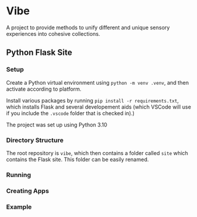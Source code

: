 # Vibe

A project to provide methods to unify different and unique
sensory experiences into cohesive collections.

## Python Flask Site

### Setup

Create a Python virtual environment using `python -m venv .venv`,
and then activate according to platform.

Install various packages by running `pip install -r requirements.txt`,
which installs Flask and several developement aids
(which VSCode will use if you include the `.vscode` folder that is checked in).)

The project was set up using Python 3.10

### Directory Structure

The root repository is `vibe`, which then contains a folder called `site`
which contains the Flask site. This folder can be easily renamed.

### Running

### Creating Apps

### Example
